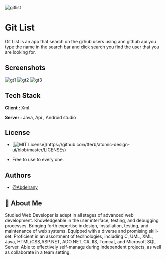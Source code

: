 ![gitlist](https://user-images.githubusercontent.com/79026033/139560332-ea1ceb9a-0a3d-4433-bbff-b7628e589f87.png)

# Git List

Git List is an app that search on the github users using ann github api you type the name in the search bar and click search you find the user that you are looking for.


## Screenshots

![gt1](https://user-images.githubusercontent.com/79026033/139560085-e443a088-5dd7-42c6-9e61-5876e6fd946d.jpg)
![gt2](https://user-images.githubusercontent.com/79026033/139560086-2a906a77-ca4f-4e54-bad9-a607efc6d925.jpg)
![gt3](https://user-images.githubusercontent.com/79026033/139560087-8591827e-49cc-4097-b218-3771a8cd1b2d.jpg)



## Tech Stack

**Client :** Xml

**Server :** Java, Api , Android studio


## License
- [![MIT License](https://img.shields.io/apm/l/atomic-design-ui.svg?)](https://github.com/tterb/atomic-design-ui/blob/master/LICENSEs)

- Free to use to every one.


## Authors

- [@Abdelrany](https://github.com/abdelrany)


## 🚀 About Me
Studied Web Developer is adept in all stages of advanced web development. Knowledgeable in the user interface, testing, and debugging processes. Bringing forth expertise in design, installation, testing, and maintenance of web systems. Equipped with a diverse and promising skill-set. Proficient in an assortment of technologies, including C, UML, XML, Java, HTML/CSS,ASP.NET, ADO.NET, C#, IIS, Tomcat, and Microsoft SQL Server. Able to effectively self-manage during independent projects, as well as collaborate in a team setting.

